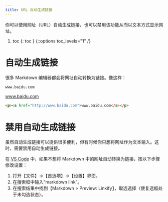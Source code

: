 ```yaml
---
title: URL 自动生成链接
---
```


你可以使用网址（URL）自动生成链接，也可以禁用该功能从而以文本方式显示网址。

1. toc
{: toc }
{::options toc_levels="1" /}

# 自动生成链接

很多 Markdown 编辑器都会将网址自动转换为链接。像这样：

```markdown
www.baidu.com
```

<div class='exmp'>
  <div class='exmp-container'>
    <p><a href="http://www.baidu.com">www.baidu.com</a></p>
  </div>
</div>


```html
<p><a href="http://www.baidu.com">www.baidu.com</a></p>
```

# 禁用自动生成链接

虽然自动生成链接可以提供很多便利，但有时候你只想将网址作为文本输入。这时，需要禁用自动生成链接。

在 <abbr title="Visual Studio Code">VS Code</abbr> 中，如果不想将 Markdown 中的网址自动转换为链接，按以下步骤修改设置：

1. 打开【文件】→【首选项】→【设置】界面。
2. 在搜索框中输入“markdown link”。
3. 在搜索结果中找到【Markdown > Preview: Linkify】，取选选择（使复选框处于未勾选状态）。

